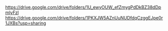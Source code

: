 https://drive.google.com/drive/folders/1U_ewyOUW_efZmygPdDkBZ38dDpmlyFzl
https://drive.google.com/drive/folders/1PKXJW5AZnUuNUDfdqCzggEJpe0r1JXBs?usp=sharing
